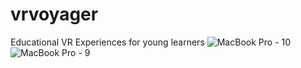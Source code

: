 # vrvoyager
Educational VR Experiences for young learners
![MacBook Pro - 10](https://user-images.githubusercontent.com/59593656/75630576-ed81b700-5bb9-11ea-9fa1-e299d6d7474b.png)
![MacBook Pro - 9](https://user-images.githubusercontent.com/59593656/75630578-efe41100-5bb9-11ea-9e58-a38b169481bb.png)
